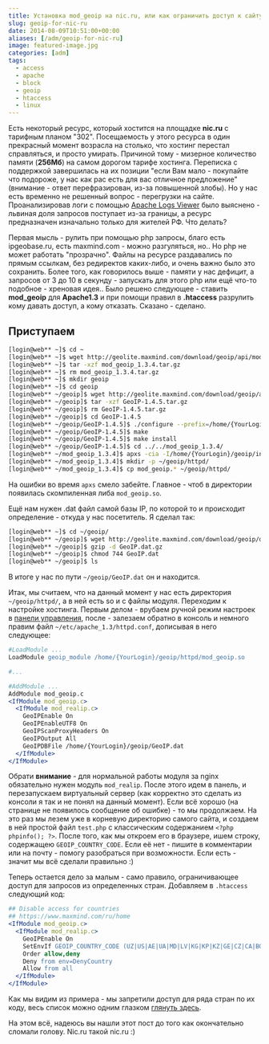 ```yaml
---
title: Установка mod_geoip на nic.ru, или как ограничить доступ к сайту «по странам»
slug: geoip-for-nic-ru
date: 2014-08-09T10:51:00+00:00
aliases: [/adm/geoip-for-nic-ru]
image: featured-image.jpg
categories: [adm]
tags:
  - access
  - apache
  - block
  - geoip
  - htaccess
  - linux
---
```


Есть некоторый ресурс, который хостится на площадке **nic.ru** с тарифным планом "302". Посещаемость у этого ресурса в один прекрасный момент возрасла на столько, что хостинг перестал справляться, и просто умирать. Причиной тому - мизерное количество памяти (**256Мб**) на самом дорогом тарифе хостинга. Переписка с поддержкой завершилась на их позиции "если Вам мало - покупайте что подороже, у нас как рас есть для вас отличное предложение" (внимание - ответ перефразирован, из-за повышенной злобы). Но у нас есть временно не решенный вопрос - перегрузки на сайте. Проанализировав логи с помощью [Apache Logs Viewer](http://www.apacheviewer.com/) было выяснено - львиная доля запросов поступает из-за границы, а ресурс предназначен изначально только для жителей РФ. Что делать?

<!--more-->

Первая мысль - рулить при помощью php запросы, благо есть ipgeobase.ru, есть maxmind.com - можно разгуляться, но.. Но php не может работать "прозрачно". Файлы на ресурсе раздавались по прямым ссылкам, без редиректов каких-либо, и очень важно было это сохранить. Более того, как говорилось выше - памяти у нас дефицит, а запросов от 3 до 10 в секунду - запускать для этого php или ещё что-то подобное - хреновая идея.. Было решено следующее - ставить **mod_geoip** для **Apache1.3** и при помощи правил в **.htaccess** разрулить кому давать доступ, а кому отказать. Сказано - сделано.

## Приступаем

```bash
[login@web** ~]$ cd ~
[login@web** ~]$ wget http://geolite.maxmind.com/download/geoip/api/mod_geoip/mod_geoip_1.3.4.tar.gz
[login@web** ~]$ tar -xzf mod_geoip_1.3.4.tar.gz
[login@web** ~]$ rm mod_geoip_1.3.4.tar.gz
[login@web** ~]$ mkdir geoip
[login@web** ~]$ cd geoip
[login@web** ~/geoip]$ wget http://geolite.maxmind.com/download/geoip/api/c/GeoIP-1.4.5.tar.gz
[login@web** ~/geoip]$ tar -xzf GeoIP-1.4.5.tar.gz
[login@web** ~/geoip]$ rm GeoIP-1.4.5.tar.gz
[login@web** ~/geoip]$ cd GeoIP-1.4.5
[login@web** ~/geoip/GeoIP-1.4.5]$ ./configure --prefix=/home/{YourLogin}/geoip
[login@web** ~/geoip/GeoIP-1.4.5]$ make
[login@web** ~/geoip/GeoIP-1.4.5]$ make install
[login@web** ~/geoip/GeoIP-1.4.5]$ cd ../../mod_geoip_1.3.4/
[login@web** ~/mod_geoip_1.3.4]$ apxs -cia -I/home/{YourLogin}/geoip/include -L /home/{YourLogin}/geoip/lib -lGeoIP ./mod_geoip.c
[login@web** ~/mod_geoip_1.3.4]$ mkdir -p ~/geoip/httpd/
[login@web** ~/mod_geoip_1.3.4]$ cp mod_geoip.* ~/geoip/httpd/
```

На ошибки во время `apxs` смело забейте. Главное - чтоб в директории появилась скомпиленная либа `mod_geoip.so`.

Ещё нам нужен .dat файл самой базы IP, по которой то и происходит определение - откуда у нас посетитель. Я сделал так:

```bash
[login@web** ~]$ cd ~/geoip/
[login@web** ~/geoip]$ wget http://geolite.maxmind.com/download/geoip/database/GeoLiteCountry/GeoIP.dat.gz
[login@web** ~/geoip]$ gzip -d GeoIP.dat.gz
[login@web** ~/geoip]$ chmod 744 GeoIP.dat
[login@web** ~/geoip]$ ls
```

В итоге у нас по пути `~/geoip/GeoIP.dat` он и находится.

Итак, мы считаем, что на данный момент у нас есть директория `~/geoip/httpd/`, а в ней есть so и c файлы модуля. Переходим к настройке хостинга. Первым делом - врубаем ручной режим настроек в [панели управления](https://www.nic.ru/hcp/cgi-bin/gen_avd.pl?mItem=web_server&hitem=&page=), после - залезаем обратно в консоль и немного правим файл `~/etc/apache_1.3/httpd.conf`, дописывая в него следующее:

```apache
#LoadModule ...
LoadModule geoip_module /home/{YourLogin}/geoip/httpd/mod_geoip.so

#...

#AddModule ...
AddModule mod_geoip.c
<IfModule mod_geoip.c>
  <IfModule mod_realip.c>
    GeoIPEnable On
    GeoIPEnableUTF8 On
    GeoIPScanProxyHeaders On
    GeoIPOutput All
    GeoIPDBFile /home/{YourLogin}/geoip/GeoIP.dat
  </IfModule>
</IfModule>

```

Обрати **внимание** - для нормальной работы модуля за nginx обязательно нужен модуль `mod_realip`. После этого идем в панель, и перезапускаем виртуальный сервер (как корректно это сделать из консоли я так и не понял на данный момент). Если всё хорошо (на странице не появилось сообщение об ошибке) - то мы продолжаем. На это раз мы лезем уже в корневую директорию самого сайта, и создаем в ней простой файл `test.php` с классическим содержанием `<?php phpinfo(); ?>`. После того, как мы откроем его в браузере, ишем строку, содержащею `GEOIP_COUNTRY_CODE`. Если её нет - пишите в комментарии или на почту - помогу разобраться при возможности. Если есть - значит мы всё сделали правильно :)

Теперь остается дело за малым - само правило, ограничивающее доступ для запросов из определенных стран. Добавляем в `.htaccess` следующий код:

```apache
## Disable access for countries
## https://www.maxmind.com/ru/home
<IfModule mod_geoip.c>
  <IfModule mod_realip.c>
    GeoIPEnable On
    SetEnvIf GEOIP_COUNTRY_CODE (UZ|US|AE|UA|MD|LV|KG|KP|KZ|GE|CZ|CA|BG|BY|AZ|AM) DenyCountry
    Order allow,deny
    Deny from env=DenyCountry
    Allow from all
  </IfModule>
</IfModule>
```

Как мы видим из примера - мы запретили доступ для ряда стран по их коду, весь список можно одним глазком [глянуть здесь](http://countrycode.org/).

На этом всё, надеюсь вы нашли этот пост до того как окончательно сломали голову. Nic.ru такой nic.ru :)

